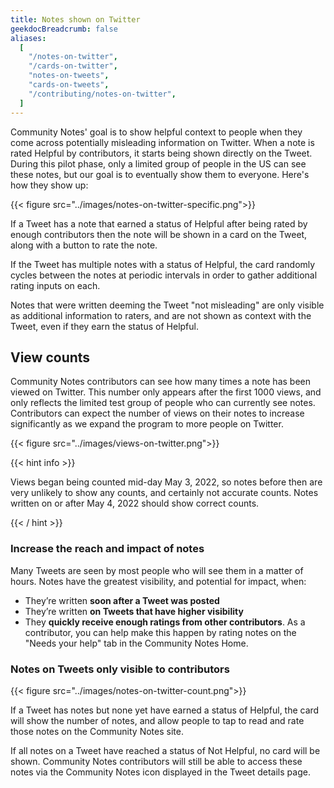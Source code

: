 ```yaml
---
title: Notes shown on Twitter
geekdocBreadcrumb: false
aliases:
  [
    "/notes-on-twitter",
    "/cards-on-twitter",
    "notes-on-tweets",
    "cards-on-tweets",
    "/contributing/notes-on-twitter",
  ]
---
```


Community Notes' goal is to show helpful context to people when they come across potentially misleading information on Twitter. When a note is rated Helpful by contributors, it starts being shown directly on the Tweet. During this pilot phase, only a limited group of people in the US can see these notes, but our goal is to eventually show them to everyone. Here's how they show up:

{{< figure src="../images/notes-on-twitter-specific.png">}}

If a Tweet has a note that earned a status of Helpful after being rated by enough contributors then the note will be shown in a card on the Tweet, along with a button to rate the note.

If the Tweet has multiple notes with a status of Helpful, the card randomly cycles between the notes at periodic intervals in order to gather additional rating inputs on each.

Notes that were written deeming the Tweet "not misleading" are only visible as additional information to raters, and are not shown as context with the Tweet, even if they earn the status of Helpful.

## View counts

Community Notes contributors can see how many times a note has been viewed on Twitter. This number only appears after the first 1000 views, and only reflects the limited test group of people who can currently see notes. Contributors can expect the number of views on their notes to increase significantly as we expand the program to more people on Twitter.

{{< figure src="../images/views-on-twitter.png">}}

{{< hint info >}}

Views began being counted mid-day May 3, 2022, so notes before then are very unlikely to show any counts, and certainly not accurate counts. Notes written on or after May 4, 2022 should show correct counts.

{{< / hint >}}

### Increase the reach and impact of notes

Many Tweets are seen by most people who will see them in a matter of hours. Notes have the greatest visibility, and potential for impact, when:

- They’re written **soon after a Tweet was posted**
- They’re written **on Tweets that have higher visibility**
- They **quickly receive enough ratings from other contributors**. As a contributor, you can help make this happen by rating notes on the "Needs your help" tab in the Community Notes Home.

### Notes on Tweets only visible to contributors

{{< figure src="../images/notes-on-twitter-count.png">}}

If a Tweet has notes but none yet have earned a status of Helpful, the card will show the number of notes, and allow people to tap to read and rate those notes on the Community Notes site.

If all notes on a Tweet have reached a status of Not Helpful, no card will be shown. Community Notes contributors will still be able to access these notes via the Community Notes icon displayed in the Tweet details page.
